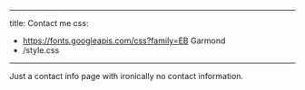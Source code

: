 
---
title: Contact me
css:
- https://fonts.googleapis.com/css?family=EB Garmond
- /style.css
---

Just a contact info page with ironically no contact information.
